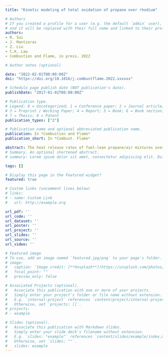 ```yaml
---
title: "Kinetic modeling of total oxidation of propane over rhodium"

# Authors
# If you created a profile for a user (e.g. the default `admin` user), write the username (folder name) here 
# and it will be replaced with their full name and linked to their profile.
authors:
- R. Sui
- J. Mantzaras
- Z. Liu
- C.K. Law
- Combustion and Flame, in press, 2022

# Author notes (optional)

date: "2022-02-01T00:00:00Z"
doi: "https://doi.org/10.1016/j.combustflame.2022.xxxxxx"

# Schedule page publish date (NOT publication's date).
publishDate: "2017-01-01T00:00:00Z"

# Publication type.
# Legend: 0 = Uncategorized; 1 = Conference paper; 2 = Journal article;
# 3 = Preprint / Working Paper; 4 = Report; 5 = Book; 6 = Book section;
# 7 = Thesis; 8 = Patent
publication_types: ["2"]

# Publication name and optional abbreviated publication name.
publication: In *Combustion and Flame*
publication_short: In *Combust. Flame*

abstract: The heat release rates of fuel-lean propane/air mixtures over a rhodium wire catalyst were measured with microcalorimetry experiments and simulated with a 2D reactive code. Based on these studies, global reaction parameters of the total oxidation of C3H8 over Rh were extracted and a full catalytic reaction mechanism was developed. Wire microcalorimetry experiments were performed at atmospheric pressure and temperatures up to 900 K, while surface kinetic data was determined within the kinetic-controlled regime below 630 K. The dissociative adsorption of C3H8 on Rh and its subsequent decomposition reaction were fitted based on the global reaction parameters, and a thermodynamically consistent reaction mechanism for the total oxidation of C3H8 on Rh was constructed by incorporating these two fitted steps into a CH4-Rh surface mechanism. The constructed catalytic reaction mechanism well reproduced the measured heat release rates in the wire microcalorimeter and was further validated against 2D Raman measurements of major gas-phase species concentrations in a Rh-coated planar channel. Moreover, when working in conjunction with a recently reported pressure dependence of catalytic reactivity and a detailed gas-phase chemistry, the developed catalytic reaction mechanism excellently captured the catalytic reactivity and the homogeneous ignition during hetero-/homogeneous combustion in the planar channel at pressures up to 6 bar. The hetero-/homogeneous coupling of the intermediate species (such as CO) appreciably affected the onset of homogeneous ignition, while the corresponding coupling via radical (O, H and OH) reactions was very weak. Finally, the key reactions controlling catalytic ignition and homogeneous ignition during hetero-/homogeneous combustion were identified.
# Summary. An optional shortened abstract.
# summary: Lorem ipsum dolor sit amet, consectetur adipiscing elit. Duis posuere tellus ac convallis placerat. Proin tincidunt magna sed ex sollicitudin condimentum.

tags: []

# Display this page in the Featured widget?
featured: true

# Custom links (uncomment lines below)
# links:
# - name: Custom Link
#   url: http://example.org

url_pdf: ''
url_code: ''
url_dataset: ''
url_poster: ''
url_project: ''
url_slides: ''
url_source: ''
url_video: ''

# Featured image
# To use, add an image named `featured.jpg/png` to your page's folder. 
# image:
#   caption: 'Image credit: [**Unsplash**](https://unsplash.com/photos/pLCdAaMFLTE)'
#   focal_point: ""
#   preview_only: false

# Associated Projects (optional).
#   Associate this publication with one or more of your projects.
#   Simply enter your project's folder or file name without extension.
#   E.g. `internal-project` references `content/project/internal-project/index.md`.
#   Otherwise, set `projects: []`.
# projects:
# - example

# Slides (optional).
#   Associate this publication with Markdown slides.
#   Simply enter your slide deck's filename without extension.
#   E.g. `slides: "example"` references `content/slides/example/index.md`.
#   Otherwise, set `slides: ""`.
#   slides: example
---
```


